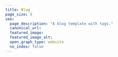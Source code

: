 ```yaml
---
title: Blog
page_size: 6
seo:
  page_description: "A blog template with tags."
  canonical_url:
  featured_image:
  featured_image_alt:
  open_graph_type: website
  no_index: false
---
```

